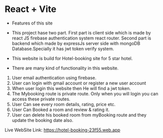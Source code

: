 # React + Vite


- Features of this site
    
- This project hase two part. First part is client side which is made by react JS firebase authentication system react router. Second part is backend which made by expressJs server side with mongoDB Database.Specially it has jwt token verify system.

- This website is build for Hotel-booking site for 5 star hotel.

- There are many kind of functionality in this website.

1. User email authentication using firebase.
2. User can login with gmail account or register a new user account
3. When user login this website then He will find a jwt token.
4. The Mybooking route is private route. Only when you will login you can access these private routes.
5. User Can see every room  details, rating, price etc.
6. User Can Booked a room and review & rating it. 
7. User can delete his booked room from myBooking route and they update the booking date also.


Live WebSite Link: https://hotel-booking-23f55.web.app